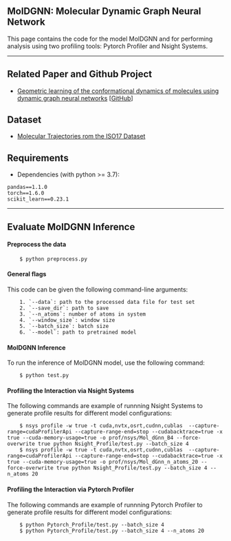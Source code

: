 ## MolDGNN: Molecular Dynamic Graph Neural Network
This page contains the code for the model MolDGNN and for performing analysis using two profiling tools: Pytorch Profiler and Nsight Systems.

---
## Related Paper and Github Project
- [Geometric learning of the conformational dynamics of molecules using dynamic graph neural networks](https://arxiv.org/abs/2106.13277) [[GitHub](https://github.com/pnnl/mol_dgnn)]

## Dataset
- [Molecular Trajectories rom the ISO17 Dataset](http://quantum-machine.org/datasets)


## Requirements
- Dependencies (with python >= 3.7):
```{bash}
pandas==1.1.0
torch==1.6.0
scikit_learn==0.23.1
```

---

## Evaluate MolDGNN Inference

#### Preprocess the data
```
    $ python preprocess.py
```

#### General flags


This code can be given the following command-line arguments:
```{txt}
    1. `--data`: path to the processed data file for test set
    2. `--save_dir`: path to save
    3. `--n_atoms`: number of atoms in system
    4. `--window_size`: window size
    5. `--batch_size`: batch size
    6. `--model`: path to pretrained model
```

#### MolDGNN Inference

To run the inference of MolDGNN model, use the following command:
```
    $ python test.py
```



#### Profiling the Interaction via Nsight Systems
The following commands are example of runnning Nsight Systems to generate profile results for different model configurations:
```
    $ nsys profile -w true -t cuda,nvtx,osrt,cudnn,cublas  --capture-range=cudaProfilerApi --capture-range-end=stop --cudabacktrace=true -x true --cuda-memory-usage=true -o prof/nsys/Mol_dGnn_B4 --force-overwrite true python Nsight_Profile/test.py --batch_size 4
    $ nsys profile -w true -t cuda,nvtx,osrt,cudnn,cublas  --capture-range=cudaProfilerApi --capture-range-end=stop --cudabacktrace=true -x true --cuda-memory-usage=true -o prof/nsys/Mol_dGnn_n_atoms_20 --force-overwrite true python Nsight_Profile/test.py --batch_size 4 --n_atoms 20
```

#### Profiling the Interaction via Pytorch Profiler
The following commands are example of runnning Pytorch Profiler to generate profile results for different model configurations:
```
    $ python Pytorch_Profile/test.py --batch_size 4
    $ python Pytorch_Profile/test.py --batch_size 4 --n_atoms 20
```
